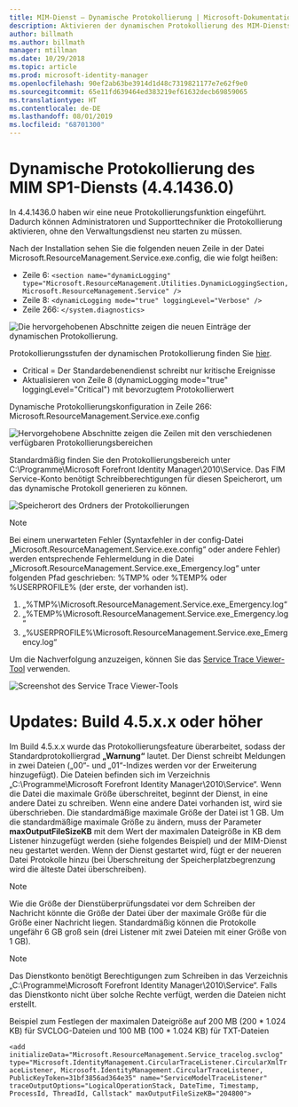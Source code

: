 ```yaml
---
title: MIM-Dienst – Dynamische Protokollierung | Microsoft-Dokumentation
description: Aktivieren der dynamischen Protokollierung des MIM-Diensts ohne den Verwaltungsdienst erneut starten zu müssen
author: billmath
ms.author: billmath
manager: mtillman
ms.date: 10/29/2018
ms.topic: article
ms.prod: microsoft-identity-manager
ms.openlocfilehash: 90ef2ab63be3914d1d48c7319821177e7e62f9e0
ms.sourcegitcommit: 65e11fd639464ed383219ef61632decb69859065
ms.translationtype: HT
ms.contentlocale: de-DE
ms.lasthandoff: 08/01/2019
ms.locfileid: "68701300"
---
```

# <a name="mim-sp1-4414360--service-dynamic-logging"></a>Dynamische Protokollierung des MIM SP1-Diensts (4.4.1436.0)

In 4.4.1436.0 haben wir eine neue Protokollierungsfunktion eingeführt. Dadurch können Administratoren und Supporttechniker die Protokollierung aktivieren, ohne den Verwaltungsdienst neu starten zu müssen.

Nach der Installation sehen Sie die folgenden neuen Zeile in der Datei Microsoft.ResourceManagement.Service.exe.config, die wie folgt heißen:

*   Zeile 6: ``<section name="dynamicLogging" type="Microsoft.ResourceManagement.Utilities.DynamicLoggingSection, Microsoft.ResourceManagement.Service" />``
*   Zeile 8: ``<dynamicLogging mode="true" loggingLevel="Verbose" />``
*   Zeile 266: ``</system.diagnostics> ``

![Die hervorgehobenen Abschnitte zeigen die neuen Einträge der dynamischen Protokollierung.](media/mim-service-dynamic-logging/screen01.png)

Protokollierungsstufen der dynamischen Protokollierung finden Sie [hier](https://msdn.microsoft.com/library/ms733025(v=vs.110).aspx#Anchor_3).

- Critical = Der Standardebenendienst schreibt nur kritische Ereignisse
- Aktualisieren von Zeile 8 (dynamicLogging mode="true" loggingLevel="Critical") mit bevorzugtem Protokollierwert

Dynamische Protokollierungskonfiguration in Zeile 266: Microsoft.ResourceManagement.Service.exe.config

![Hervorgehobene Abschnitte zeigen die Zeilen mit den verschiedenen verfügbaren Protokollierungsbereichen](media/mim-service-dynamic-logging/screen02.png)

Standardmäßig finden Sie den Protokollierungsbereich unter C:\Programme\Microsoft Forefront Identity Manager\2010\Service. Das FIM Service-Konto benötigt Schreibberechtigungen für diesen Speicherort, um das dynamische Protokoll generieren zu können.

![Speicherort des Ordners der Protokollierungen](media/mim-service-dynamic-logging/screen03.png)

> [!NOTE]
>  Bei einem unerwarteten Fehler (Syntaxfehler in der config-Datei „Microsoft.ResourceManagement.Service.exe.config“ oder andere Fehler) werden entsprechende Fehlermeldung in die Datei „Microsoft.ResourceManagement.Service.exe_Emergency.log“ unter folgenden Pfad geschrieben: %TMP% oder %TEMP% oder %USERPROFILE% (der erste, der vorhanden ist).  
> 1. „%TMP%\Microsoft.ResourceManagement.Service.exe_Emergency.log“
> 2. „%TEMP%\Microsoft.ResourceManagement.Service.exe_Emergency.log“
> 3. „%USERPROFILE%\Microsoft.ResourceManagement.Service.exe_Emergency.log“

Um die Nachverfolgung anzuzeigen, können Sie das [Service Trace Viewer-Tool](https://msdn.microsoft.com//library/aa751795(v=vs.110).aspx) verwenden.

 ![Screenshot des Service Trace Viewer-Tools](media/mim-service-dynamic-logging/screen04.png)

# <a name="updates-build-45xx-or-greater"></a>Updates: Build 4.5.x.x oder höher

Im Build 4.5.x.x wurde das Protokollierungsfeature überarbeitet, sodass der Standardprotokolliergrad **„Warnung“** lautet. Der Dienst schreibt Meldungen in zwei Dateien („00“- und „01“-Indizes werden vor der Erweiterung hinzugefügt). Die Dateien befinden sich im Verzeichnis „C:\Programme\Microsoft Forefront Identity Manager\2010\Service“. Wenn die Datei die maximale Größe überschreitet, beginnt der Dienst, in eine andere Datei zu schreiben. Wenn eine andere Datei vorhanden ist, wird sie überschrieben. Die standardmäßige maximale Größe der Datei ist 1 GB. Um die standardmäßige maximale Größe zu ändern, muss der Parameter **maxOutputFileSizeKB** mit dem Wert der maximalen Dateigröße in KB dem Listener hinzugefügt werden (siehe folgendes Beispiel) und der MIM-Dienst neu gestartet werden. Wenn der Dienst gestartet wird, fügt er der neueren Datei Protokolle hinzu (bei Überschreitung der Speicherplatzbegrenzung wird die älteste Datei überschreiben). 

> [!NOTE] 
> Wie die Größe der Dienstüberprüfungsdatei vor dem Schreiben der Nachricht könnte die Größe der Datei über der maximale Größe für die Größe einer Nachricht liegen. Standardmäßig können die Protokolle ungefähr 6 GB groß sein (drei Listener mit zwei Dateien mit einer Größe von 1 GB).

> [!NOTE] 
> Das Dienstkonto benötigt Berechtigungen zum Schreiben in das Verzeichnis „C:\Programme\Microsoft Forefront Identity Manager\2010\Service“. Falls das Dienstkonto nicht über solche Rechte verfügt, werden die Dateien nicht erstellt.

Beispiel zum Festlegen der maximalen Dateigröße auf 200 MB (200 * 1.024 KB) für SVCLOG-Dateien und 100 MB (100 * 1.024 KB) für TXT-Dateien

`<add initializeData="Microsoft.ResourceManagement.Service_tracelog.svclog" type="Microsoft.IdentityManagement.CircularTraceListener.CircularXmlTraceListener, Microsoft.IdentityManagement.CircularTraceListener, PublicKeyToken=31bf3856ad364e35" name="ServiceModelTraceListener" traceOutputOptions="LogicalOperationStack, DateTime, Timestamp, ProcessId, ThreadId, Callstack" maxOutputFileSizeKB="204800">`
